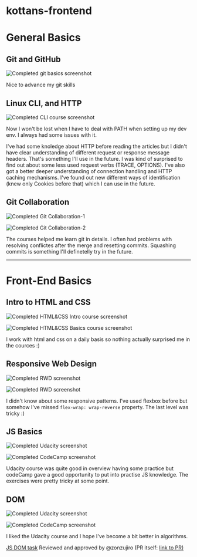 # kottans-frontend

# General Basics
## Git and GitHub
![Completed git basics screenshot](/task_git_basics/git.jpg)

Nice to advance my git skills

## Linux CLI, and HTTP
![Completed CLI course screenshot](/task_linux_cli/cli.jpg)

Now I won't be lost when I have to deal with PATH when setting up my dev env. I always had some issues with it.

I've had some knoledge about HTTP before reading the articles but I didn't have clear understanding of different request or response message headers. That's something I'll use in the future. I was kind of surprised to find out about some less used request verbs (TRACE, OPTIONS).
I've also got a better deeper understanding of connection handling and HTTP caching mechanisms. I've found out new different ways of identification (knew only Cookies before that) which I can use in the future.

## Git Collaboration
![Completed Git Collaboration-1](/task_git_collaboration/git_collab_1.jpg)

![Completed Git Collaboration-2](/task_git_collaboration/git_collab_2.jpg)

The courses helped me learn git in details. I often had problems with resolving conflictes after the merge and resetting commits. Squashing commits is something I'll definetelly try in the future.

---

# Front-End Basics
## Intro to HTML and CSS
![Completed HTML&CSS Intro course screenshot](/task_html_css_intro/html_css_intro.jpg)

![Completed HTML&CSS Basics course screenshot](/task_html_css_intro/html_css_basics.jpg)

I work with html and css on a daily basis so nothing actually surprised me in the cources :)

## Responsive Web Design
![Completed RWD screenshot](/task_responsive_web_design/rwd.jpg)

![Completed RWD screenshot](/task_responsive_web_design/froggy.jpg)

I didn't know about some responsive patterns.
I've used flexbox before but somehow I've missed `flex-wrap: wrap-reverse` property. The last level was tricky :)

## JS Basics
![Completed Udacity screenshot](/task_js_basics/js_basics_udacity.jpg)

![Completed CodeCamp screenshot](/task_js_basics/codecamp.jpg)

Udacity course was quite good in overview having some practice but codeCamp gave a good opportunity to put into practise JS knowledge. The exercises were pretty tricky at some point.

## DOM
![Completed Udacity screenshot](/task_js_dom/dom_udacity.jpg)

![Completed CodeCamp screenshot](/task_js_dom/codecamp.jpg)

I liked the Udacity course and I hope I've become a bit better in algorithms.

[JS DOM task](https://github.com/ivarshavets/kottans-frontend-js-dom) Reviewed and approved by @zonzujiro
(PR itself: [link to PR)](https://github.com/kottans/frontend-2019-homeworks/pull/214)
